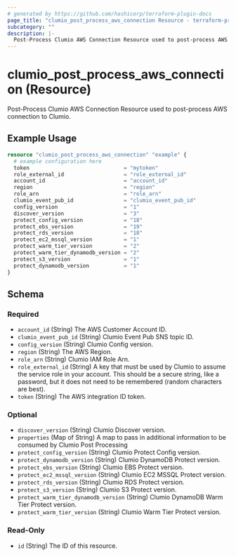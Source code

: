 ```yaml
---
# generated by https://github.com/hashicorp/terraform-plugin-docs
page_title: "clumio_post_process_aws_connection Resource - terraform-provider-clumio"
subcategory: ""
description: |-
  Post-Process Clumio AWS Connection Resource used to post-process AWS connection to Clumio.
---
```


# clumio_post_process_aws_connection (Resource)

Post-Process Clumio AWS Connection Resource used to post-process AWS connection to Clumio.

## Example Usage

```terraform
resource "clumio_post_process_aws_connection" "example" {
  # example configuration here
  token                              = "mytoken"
  role_external_id                   = "role_external_id"
  account_id                         = "account_id"
  region                             = "region"
  role_arn                           = "role_arn"
  clumio_event_pub_id                = "clumio_event_pub_id"
  config_version                     = "1"
  discover_version                   = "3"
  protect_config_version             = "18"
  protect_ebs_version                = "19"
  protect_rds_version                = "18"
  protect_ec2_mssql_version          = "1"
  protect_warm_tier_version          = "2"
  protect_warm_tier_dynamodb_version = "2"
  protect_s3_version                 = "1"
  protect_dynamodb_version           = "1"
}
```

<!-- schema generated by tfplugindocs -->
## Schema

### Required

- `account_id` (String) The AWS Customer Account ID.
- `clumio_event_pub_id` (String) Clumio Event Pub SNS topic ID.
- `config_version` (String) Clumio Config version.
- `region` (String) The AWS Region.
- `role_arn` (String) Clumio IAM Role Arn.
- `role_external_id` (String) A key that must be used by Clumio to assume the service role in your account. This should be a secure string, like a password, but it does not need to be remembered (random characters are best).
- `token` (String) The AWS integration ID token.

### Optional

- `discover_version` (String) Clumio Discover version.
- `properties` (Map of String) A map to pass in additional information to be consumed by Clumio Post Processing
- `protect_config_version` (String) Clumio Protect Config version.
- `protect_dynamodb_version` (String) Clumio DynamoDB Protect version.
- `protect_ebs_version` (String) Clumio EBS Protect version.
- `protect_ec2_mssql_version` (String) Clumio EC2 MSSQL Protect version.
- `protect_rds_version` (String) Clumio RDS Protect version.
- `protect_s3_version` (String) Clumio S3 Protect version.
- `protect_warm_tier_dynamodb_version` (String) Clumio DynamoDB Warm Tier Protect version.
- `protect_warm_tier_version` (String) Clumio Warm Tier Protect version.

### Read-Only

- `id` (String) The ID of this resource.


